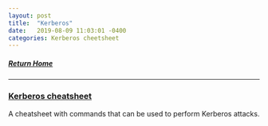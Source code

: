```yaml
---
layout: post
title:  "Kerberos"
date:   2019-08-09 11:03:01 -0400
categories: Kerberos cheetsheet
---
```


##### [Return Home](https://thegetch.github.io/penetration/testing/resources/2020/07/24/Home/)

---

### [Kerberos cheatsheet](https://gist.github.com/TarlogicSecurity/2f221924fef8c14a1d8e29f3cb5c5c4a)

A cheatsheet with commands that can be used to perform Kerberos attacks.
